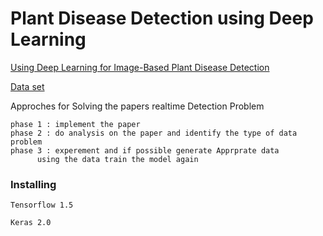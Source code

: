 # Plant Disease Detection using Deep Learning

[Using Deep Learning for Image-Based Plant
Disease Detection](https://arxiv.org/pdf/1604.03169.pdf)

[Data set](https://github.com/spMohanty/PlantVillage-Dataset)


Approches for Solving the papers realtime Detection Problem

	phase 1 : implement the paper 
	phase 2 : do analysis on the paper and identify the type of data problem 
	phase 3 : experement and if possible generate Apprprate data
		  using the data train the model again
				

### Installing


```
Tensorflow 1.5
```
```
Keras 2.0
```
```

```

